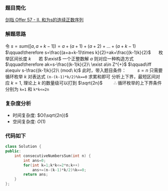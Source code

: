 ### 题目简化
[剑指 Offer 57 - II. 和为s的连续正数序列](https://leetcode-cn.com/problems/he-wei-sde-lian-xu-zheng-shu-xu-lie-lcof/solution/mo-ao-gao-si-qiu-he-gong-shi-bao-li-po-j-ac1t/)

### 解题思路
令 $s=sum([a,a+k-1])=a+(a+1)+(a+2)+...+(a+k-1)$
$\qquad\therefore s=\frac{(a+a+k-1)\times k}{2}=ak+\frac{(k-1)k}{2}$ 
$\quad$ 枚举区间长度 $k$
$\quad$ 若 $\exist$ 一个正整数解 $a$ 则对应一种构造方式
$\qquad\therefore ak=s-\frac{(k-1)k}{2}\ \exist a\in Z^{+}$
$\qquad\iff a\equiv s-\frac{(k-1)k}{2}\ (mod\ k)$
此时，带入题目条件：
$\qquad s=n$ 只需要循环枚举 $k$ 对表达式 `(n-(k-1)*k/2)%k==0` 求累和即可
分析上下界，最短区间对应 $k=1$, 理论上 $k$ 的数量级可以打到 $\sqrt{2n}$
$\qquad\therefore$ 循环枚举的上下界条件分别为 `k=1` 和 `k*k<=2n`
### 复杂度分析
- 时间复杂度: $O(\sqrt{2n})$
- 空间复杂度: $O(1)$


### 代码如下

```cpp
class Solution {
public:
    int consecutiveNumbersSum(int n) {
        int ans=0;
        for(int k=1;k*k<=2*n;k++)
            ans+=(n-(k-1)*k/2)%k==0;
        return ans;
    }
};
```
